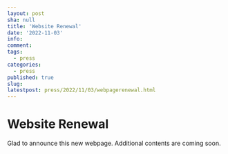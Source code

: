```yaml
---
layout: post
sha: null
title: 'Website Renewal'
date: '2022-11-03'
info: 
comment: 
tags:
  - press
categories:
  - press
published: true
slug: 
latestpost: press/2022/11/03/webpagerenewal.html
---
```


# Website Renewal

Glad to announce this new webpage. Additional contents are coming soon.